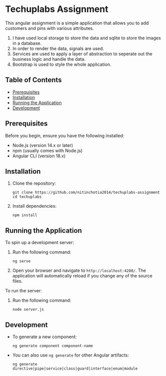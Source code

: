 # Techuplabs Assignment

This angular assignment is a simple application that allows you to add customers and pins with various attributes.

1. I have used local storage to store the data and sqlite to store the images in a database.
2. In order to render the data, signals are used.
3. Services are used to apply a layer of abstraction to seperate out the business logic and handle the data.
4. Bootstrap is used to style the whole application.

## Table of Contents

- [Prerequisites](#prerequisites)
- [Installation](#installation)
- [Running the Application](#running-the-application)
- [Development](#development)

## Prerequisites

Before you begin, ensure you have the following installed:

- Node.js (version 14.x or later)
- npm (usually comes with Node.js)
- Angular CLI (version 18.x)

## Installation

1. Clone the repository:

   ```
   git clone https://github.com/nitinchotia2014/techuplabs-assignment
   cd techuplabs
   ```

2. Install dependencies:
   ```
   npm install
   ```

## Running the Application

To spin up a development server:

1. Run the following command:

   ```
   ng serve
   ```

2. Open your browser and navigate to `http://localhost:4200/`. The application will automatically reload if you change any of the source files.

To run the server:

1. Run the following command:
   ```
   node server.js
   ```

## Development

- To generate a new component:

  ```
  ng generate component component-name
  ```

- You can also use `ng generate` for other Angular artifacts:
  ```
  ng generate directive|pipe|service|class|guard|interface|enum|module
  ```

